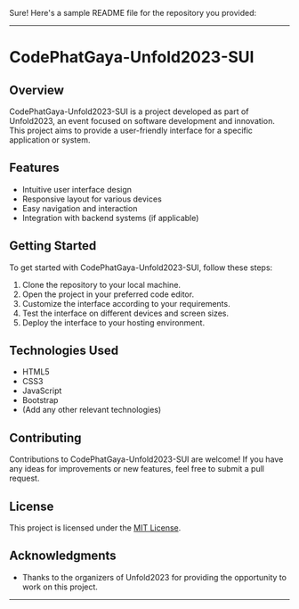 Sure! Here's a sample README file for the repository you provided:

---

# CodePhatGaya-Unfold2023-SUI



## Overview
CodePhatGaya-Unfold2023-SUI is a project developed as part of Unfold2023, an event focused on software development and innovation. This project aims to provide a user-friendly interface for a specific application or system.

## Features
- Intuitive user interface design
- Responsive layout for various devices
- Easy navigation and interaction
- Integration with backend systems (if applicable)

## Getting Started
To get started with CodePhatGaya-Unfold2023-SUI, follow these steps:
1. Clone the repository to your local machine.
2. Open the project in your preferred code editor.
3. Customize the interface according to your requirements.
4. Test the interface on different devices and screen sizes.
5. Deploy the interface to your hosting environment.

## Technologies Used
- HTML5
- CSS3
- JavaScript
- Bootstrap
- (Add any other relevant technologies)

## Contributing
Contributions to CodePhatGaya-Unfold2023-SUI are welcome! If you have any ideas for improvements or new features, feel free to submit a pull request.

## License
This project is licensed under the [MIT License](https://opensource.org/licenses/MIT).

## Acknowledgments
- Thanks to the organizers of Unfold2023 for providing the opportunity to work on this project.

---
